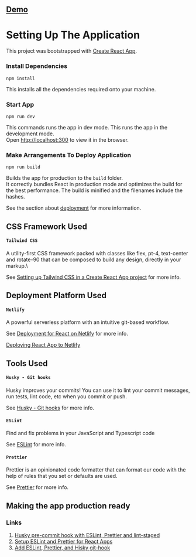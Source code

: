 ## [Demo](https://modest-leakey-885f30.netlify.app/)

# Setting Up The Application

This project was bootstrapped with [Create React App](https://github.com/facebook/create-react-app).

### Install Dependencies

`npm install`

This installs all the dependencies required onto your machine.

### Start App

`npm run dev`

This commands runs the app in dev mode. This runs the app in the development mode.\
Open [http://localhost:300](http://localhost:3000) to view it in the browser.

### Make Arrangements To Deploy Application

`npm run build`

Builds the app for production to the `build` folder.\
It correctly bundles React in production mode and optimizes the build for the best performance. The build is minified and the filenames include the hashes.

See the section about [deployment](https://facebook.github.io/create-react-app/docs/deployment) for more information.

## CSS Framework Used

#### `Tailwind CSS`

A utility-first CSS framework packed with classes like flex, pt-4, text-center and rotate-90 that can be composed to build any design, directly in your markup.\

See [Setting up Tailwind CSS in a Create React App project](https://tailwindcss.com/docs/guides/create-react-app/) for more info.

## Deployment Platform Used

#### `Netlify`

A powerful serverless platform with an intuitive git-based workflow.

See [Deployment for React on Netlify](https://create-react-app.dev/docs/deployment/#netlify) for more info.

[Deploying React App to Netlify](https://www.netlify.com/blog/2016/07/22/deploy-react-apps-in-less-than-30-seconds/)

## Tools Used

#### `Husky - Git hooks`

Husky improves your commits! You can use it to lint your commit messages, run tests, lint code, etc when you commit or push.

See [Husky - Git hooks](https://typicode.github.io/husky/#/) for more info.

#### `ESLint`

Find and fix problems in your JavaScript and Typescript code

See [ESLint](https://eslint.org/) for more info.

#### `Prettier`

Prettier is an opinionated code formatter that can format our code with the help of rules that you set or defaults are used.

See [Prettier](https://prettier.io/) for more info.

## Making the app production ready

### Links

1. [Husky pre-commit hook with ESLint, Prettier and lint-staged](https://dev.to/botreetechnologies/setting-up-husky-pre-commit-hook-with-eslint-prettier-and-lint-staged-for-react-and-react-native-d05)
2. [Setup ESLint and Prettier for React Apps](https://thomaslombart.com/setup-eslint-prettier-react)
3. [Add ESLint, Prettier, and Hisky git-hook](https://medium.com/litslink/react-js-adding-eslint-with-prettier-husky-git-hook-480ad39e65e9)

